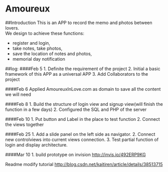 # Amoureux
##Introduction
This is an APP to record the memo and photos between lovers.<br>
We design to achieve these functions:<br>
* register and login, <br>
* take notes, take photos, <br>
* save the location of notes and photos, <br>
* memorial day notification <br>

##log:
####Feb 5
    1. Definite the requirement of the project
    2. Initial a basic framework of this APP as a universal APP
    3. Add Collaborators to the project
    
####Feb 6
    Applied AmoureuxInLove.com as domain to save all the content we will need
    
####Feb 8
    1. Build the structure of login view and signup view(will finish the function in a few days)
    2. Configured the SQL and PHP of the server
    
####Feb 10
    1. Put button and Label in the place to test function
    2. Connect the views together
    
####Feb 25
    1. Add a slide panel on the left side as navigator.
    2. Connect new controlviews into current views connection.
    3. Test partial function of login and display architecture.

####Mar 10
    1. build prototype on invision
        http://invis.io/492ERP9KG


Readme modify tutorial
http://blog.csdn.net/kaitiren/article/details/38513715
